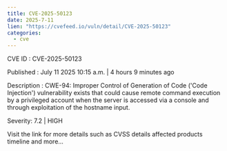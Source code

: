 ```yaml
--- 
title: CVE-2025-50123
date: 2025-7-11
lien: "https://cvefeed.io/vuln/detail/CVE-2025-50123"
categories:
  - cve
---
```


CVE ID : CVE-2025-50123

Published :  July 11
2025
10:15 a.m. | 4 hours
9 minutes ago

Description : CWE-94: Improper Control of Generation of Code ('Code Injection') vulnerability exists that could cause remote
command execution by a privileged account when the server is accessed via a console and through
exploitation of the hostname input.

Severity: 7.2 | HIGH

Visit the link for more details
such as CVSS details
affected products
timeline
and more...
